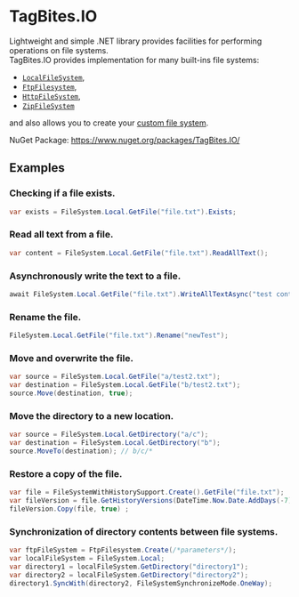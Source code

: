 # TagBites.IO

Lightweight and simple .NET library provides facilities for performing operations on file systems.  
TagBites.IO provides implementation for many built-ins file systems:
* [`LocalFileSystem`](local-file-system.md), 
* [`FtpFilesystem`](ftp-file-system.md),
* [`HttpFileSystem`](http-file-system.md),
* [`ZipFileSystem`](zip-file-system.md)

and also allows you to create your [custom file system](custom-file-system.md).


NuGet Package: https://www.nuget.org/packages/TagBites.IO/

## Examples

### Checking if a file exists.
```csharp
var exists = FileSystem.Local.GetFile("file.txt").Exists;
```

### Read all text from a file.
```csharp
var content = FileSystem.Local.GetFile("file.txt").ReadAllText();
```

### Asynchronously write the text to a file.
```csharp
await FileSystem.Local.GetFile("file.txt").WriteAllTextAsync("test content");
```

### Rename the file.
```csharp
FileSystem.Local.GetFile("file.txt").Rename("newTest");
```

### Move and overwrite the file.
```csharp
var source = FileSystem.Local.GetFile("a/test2.txt");
var destination = FileSystem.Local.GetFile("b/test2.txt");
source.Move(destination, true);
```

### Move the directory to a new location.
```csharp
var source = FileSystem.Local.GetDirectory("a/c");
var destination = FileSystem.Local.GetDirectory("b"); 
source.MoveTo(destination); // b/c/*
```

### Restore a copy of the file.
```csharp
var file = FileSystemWithHistorySupport.Create().GetFile("file.txt");
var fileVersion = file.GetHistoryVersions(DateTime.Now.Date.AddDays(-7)).FirstOrDefault();
fileVersion.Copy(file, true) ;

```

### Synchronization of directory contents between file systems.
```csharp
var ftpFileSystem = FtpFilesystem.Create(/*parameters*/);
var localFileSystem = FileSystem.Local;
var directory1 = localFileSystem.GetDirectory("directory1");
var directory2 = localFileSystem.GetDirectory("directory2");
directory1.SyncWith(directory2, FileSystemSynchronizeMode.OneWay);
```
